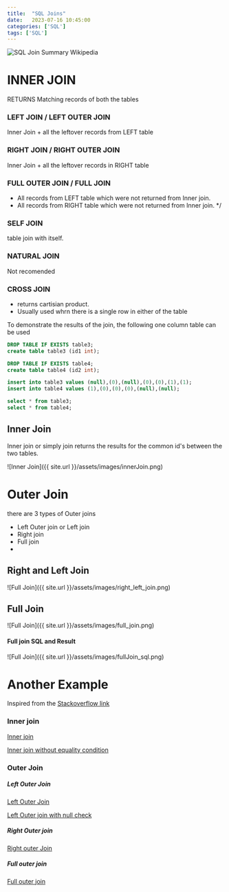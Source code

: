 ```yaml
---
title:  "SQL Joins"
date:   2023-07-16 10:45:00
categories: ['SQL']
tags: ['SQL']
---
```


![SQL Join Summary Wikipedia](https://upload.wikimedia.org/wikipedia/commons/9/9d/SQL_Joins.svg)


# INNER JOIN 
RETURNS Matching records of both the tables

### LEFT JOIN / LEFT OUTER JOIN

Inner Join + all the leftover records from LEFT table

### RIGHT JOIN / RIGHT OUTER JOIN
Inner Join + all the leftover records in RIGHT table

### FULL OUTER JOIN / FULL JOIN

+ All records from LEFT table which were not returned from Inner join.
+ All records from RIGHT table which were not returned from Inner join. */

### SELF JOIN
table join with itself.

### NATURAL JOIN
Not recomended

### CROSS JOIN 
* returns cartisian product.
* Usually used whrn there is a single row in either of the table


To demonstrate the results of the join, the following one column table can be used

```sql
DROP TABLE IF EXISTS table3;
create table table3 (id1 int);

DROP TABLE IF EXISTS table4;
create table table4 (id2 int);

insert into table3 values (null),(0),(null),(0),(0),(1),(1);
insert into table4 values (1),(0),(0),(0),(null),(null);

select * from table3;
select * from table4;
```

## Inner Join

Inner join or simply join returns the results for the common id's between the two tables.

![Inner Join]({{ site.url }}/assets/images/innerJoin.png)

# Outer Join

there are 3 types of Outer joins
* Left Outer join or Left join
* Right join
* Full join
* 
## Right and Left Join

![Full Join]({{ site.url }}/assets/images/right_left_join.png)


## Full Join


![Full Join]({{ site.url }}/assets/images/full_join.png)

#### Full join SQL and Result

![Full Join]({{ site.url }}/assets/images/fullJoin_sql.png)


# Another Example

Inspired from the [Stackoverflow link](https://stackoverflow.com/questions/13997365/sql-joins-as-venn-diagram)

### Inner join 
[Inner join](http://sqlfiddle.com/#!17/f55b6d/1)

[Inner join without equality condition](http://sqlfiddle.com/#!17/f55b6d/5)

### Outer Join

##### Left Outer Join
[Left Outer Join](http://sqlfiddle.com/#!17/f55b6d/6)

[Left Outer join with null check](http://sqlfiddle.com/#!17/f55b6d/7)

##### Right Outer join
[Right outer Join](http://sqlfiddle.com/#!17/f55b6d/8)

##### Full outer join
[Full outer join](http://sqlfiddle.com/#!17/f55b6d/9)